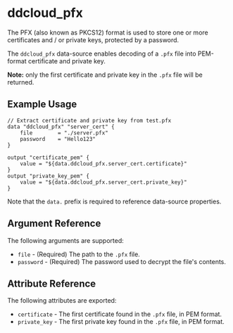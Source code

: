 # ddcloud\_pfx

The PFX (also known as PKCS12) format is used to store one or more certificates and / or private keys, protected by a password.

The `ddcloud_pfx` data-source enables decoding of a `.pfx` file into PEM-format certificate and private key.

**Note:** only the first certificate and private key in the `.pfx` file will be returned.

## Example Usage

```hcl
// Extract certificate and private key from test.pfx
data "ddcloud_pfx" "server_cert" {
    file        = "./server.pfx"
    password    = "Hello123"
}

output "certificate_pem" {
	value = "${data.ddcloud_pfx.server_cert.certificate}"
}
output "private_key_pem" {
	value = "${data.ddcloud_pfx.server_cert.private_key}"
}
```

Note that the `data.` prefix is required to reference data-source properties.

## Argument Reference

The following arguments are supported:

* `file` - (Required) The path to the `.pfx` file.
* `password` - (Required) The password used to decrypt the file's contents.

## Attribute Reference

The following attributes are exported:

* `certificate` - The first certificate found in the `.pfx` file, in PEM format.
* `private_key` - The first private key found in the `.pfx` file, in PEM format.
